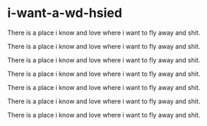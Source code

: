 # i-want-a-wd-hsied



There is a place i know and love where i want to fly away and shit.

There is a place i know and love where i want to fly away and shit.

There is a place i know and love where i want to fly away and shit.

There is a place i know and love where i want to fly away and shit.

There is a place i know and love where i want to fly away and shit.

There is a place i know and love where i want to fly away and shit.

There is a place i know and love where i want to fly away and shit.
